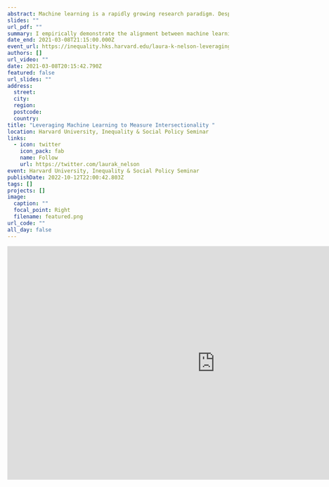 ```yaml
---
abstract: Machine learning is a rapidly growing research paradigm. Despite its foundationally inductive mathematical assumptions, the machine learning paradigm is currently developing alongside traditionally deductive inferential statistics but largely orthogonally to inductive, qualitative, cultural, and intersectional research — to its detriment. I argue that we can better realize the full potential of machine learning by leveraging the epistemological alignment between machine learning and inductive research. I empirically demonstrate this alignment through a word embedding model of first-person narratives of the nineteenth-century U.S. South. Situating social categories in relation to social institutions via an inductive computational analysis, I find that the cultural and economic spheres discursively distinguished by race in these narratives, the domestic sphere distinguished by gender, and Black men were afforded more discursive authority compared to white women. Even in a corpus over-representing abolitionist sentiment, I find white identities were afforded a social status via culture not allowed Black identities. 
slides: ""
url_pdf: ""
summary: I empirically demonstrate the alignment between machine learning and inductive analysis through a word embedding model of first-person narratives of the nineteenth-century U.S. South. 
date_end: 2021-03-08T21:15:00.000Z
event_url: https://inequality.hks.harvard.edu/laura-k-nelson-leveraging-machine-learning-measure-intersectionality
authors: []
url_video: ""
date: 2021-03-08T20:15:42.790Z
featured: false
url_slides: ""
address:
  street:
  city:
  region:
  postcode:
  country:
title: "Leveraging Machine Learning to Measure Intersectionality "
location: Harvard University, Inequality & Social Policy Seminar
links:
  - icon: twitter
    icon_pack: fab
    name: Follow
    url: https://twitter.com/laurak_nelson
event: Harvard University, Inequality & Social Policy Seminar
publishDate: 2022-10-12T22:00:42.803Z
tags: []
projects: []
image:
  caption: ""
  focal_point: Right
  filename: featured.png
url_code: ""
all_day: false
---
```

<iframe width="944" height="531" src="https://www.youtube.com/embed/2u1tM3VKKL0" title="Laura K. Nelson - Leveraging Machine Learning to Measure Intersectionality" frameborder="0" allow="accelerometer; autoplay; clipboard-write; encrypted-media; gyroscope; picture-in-picture" allowfullscreen></iframe>
